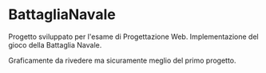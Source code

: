 # BattagliaNavale
Progetto sviluppato per l'esame di Progettazione Web. Implementazione del gioco della Battaglia Navale. 


Graficamente da rivedere ma sicuramente meglio del primo progetto. 
